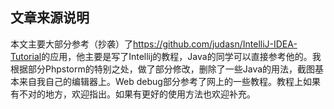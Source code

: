 ## 文章来源说明

本文主要大部分参考（抄袭）了<https://github.com/judasn/IntelliJ-IDEA-Tutorial>的应用，他主要是写了Intellij的教程，Java的同学可以直接参考他的。我根据部分Phpstorm的特别之处，做了部分修改，删除了一些Java的用法，截图基本来自我自己的编辑器上。Web debug部分参考了网上的一些教程。教程上如果有不对的地方，欢迎指出。如果有更好的使用方法也欢迎补充。

